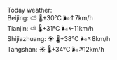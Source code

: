 Today weather:  
Beijing: ⛅️  🌡️+30°C 🌬️↑7km/h  
Tianjin: ⛅️  🌡️+31°C 🌬️←11km/h  
Shijiazhuang: ☀️   🌡️+38°C 🌬️↖8km/h  
Tangshan: ☀️   🌡️+34°C 🌬️↗12km/h  
